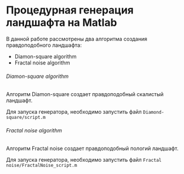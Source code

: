 # Процедурная генерация ландшафта на Matlab

В данной работе рассмотрены два алгоритма создания правдоподобного ландшафта:

* Diamon-square algorithm
* Fractal noise algorithm

###### Diamon-square algorithm
Алгоритм Diamon-square создает правдоподобный скалистый ландшафт.

Для запуска генератора, необходимо запустить файл ```Diamond-square/script.m ```


###### Fractal noise algorithm
Алгоритм Fractal noise создает правдоподобный пологий ландшафт.

Для запуска генератора, необходимо запустить файл ```Fractal noise/FractalNoise_script.m ``` 
